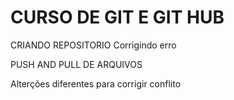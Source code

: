 # CURSO DE GIT E GIT HUB

CRIANDO REPOSITORIO Corrigindo erro

PUSH AND PULL DE ARQUIVOS

Alterções diferentes para corrigir conflito




